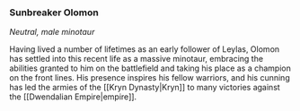 ### Sunbreaker Olomon

_Neutral, male minotaur_

Having lived a number of lifetimes as an early follower of Leylas, Olomon has settled into this recent life as a massive minotaur, embracing the abilities granted to him on the battlefield and taking his place as a champion on the front lines. His presence inspires his fellow warriors, and his cunning has led the armies of the [[Kryn Dynasty|Kryn]] to many victories against the [[Dwendalian Empire|empire]].